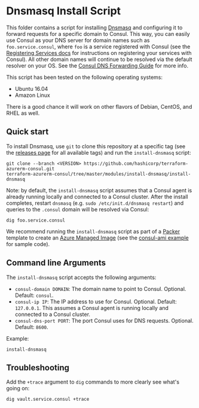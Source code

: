 # Dnsmasq Install Script

This folder contains a script for installing [Dnsmasq](http://www.thekelleys.org.uk/dnsmasq/doc.html) and configuring 
it to forward requests for a specific domain to Consul. This way, you can easily use Consul as your DNS server for
domain names such as `foo.service.consul`, where `foo` is a service registered with Consul (see the [Registering 
Services docs](https://www.consul.io/intro/getting-started/services.html) for instructions on registering your services
with Consul). All other domain names will continue to be resolved via the default resolver on your OS. See the [Consul 
DNS Forwarding Guide](https://www.consul.io/docs/guides/forwarding.html) for more info. 

This script has been tested on the following operating systems:

* Ubuntu 16.04
* Amazon Linux

There is a good chance it will work on other flavors of Debian, CentOS, and RHEL as well.



## Quick start

To install Dnsmasq, use `git` to clone this repository at a specific tag (see the [releases page](../../../../releases) 
for all available tags) and run the `install-dnsmasq` script:

```
git clone --branch <VERSION> https://github.com/hashicorp/terraform-azurerm-consul.git
terraform-azurerm-consul/tree/master/modules/install-dnsmasq/install-dnsmasq
```

Note: by default, the `install-dnsmasq` script assumes that a Consul agent is already running locally and connected to 
a Consul cluster. After the install completes, restart `dnsmasq` (e.g. `sudo /etc/init.d/dnsmasq restart`) and queries 
to the `.consul` domain will be resolved via Consul:

```
dig foo.service.consul
```

We recommend running the `install-dnsmasq` script as part of a [Packer](https://www.packer.io/) template to create an
[Azure Managed Image](https://docs.microsoft.com/en-us/azure/virtual-machines/linux/build-image-with-packer) (see the 
[consul-ami example](https://github.com/hashicorp/terraform-azurerm-consul/tree/master/examples/consul-image) for sample code). 




## Command line Arguments

The `install-dnsmasq` script accepts the following arguments:

* `consul-domain DOMAIN`: The domain name to point to Consul. Optional. Default: `consul`.
* `consul-ip IP`: The IP address to use for Consul. Optional. Default: `127.0.0.1`. This assumes a Consul agent is 
  running locally and connected to a Consul cluster.
* `consul-dns-port PORT`: The port Consul uses for DNS requests. Optional. Default: `8600`.

Example:

```
install-dnsmasq
```




## Troubleshooting

Add the `+trace` argument to `dig` commands to more clearly see what's going on:

```
dig vault.service.consul +trace
```
